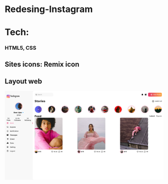 # Redesing-Instagram

# Tech:
### HTML5, CSS

## Sites icons: Remix icon



## Layout web
![Web 1](https://github.com/bryancury3r/Redesing-Instagram/blob/master/images/Screenshot%20from%202022-02-12%2000-31-34.png)
